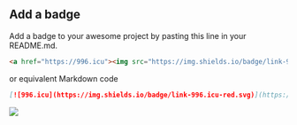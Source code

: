 Add a badge
---
Add a badge to your awesome project by pasting this line in your README.md.

```html
<a href="https://996.icu"><img src="https://img.shields.io/badge/link-996.icu-red.svg"></a>
```

or equivalent Markdown code

```markdown
[![996.icu](https://img.shields.io/badge/link-996.icu-red.svg)](https://996.icu)
```
<a href="https://996.icu"><img src="https://img.shields.io/badge/link-996.icu-red.svg"></a>
